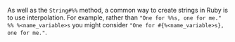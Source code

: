As well as the `String#%%` method, a common way to create strings in Ruby is to use interpolation. For example, rather than `"One for %%s, one for me." %% %<name_variable>s` you might consider `"One for #{%<name_variable>s}, one for me."`.
